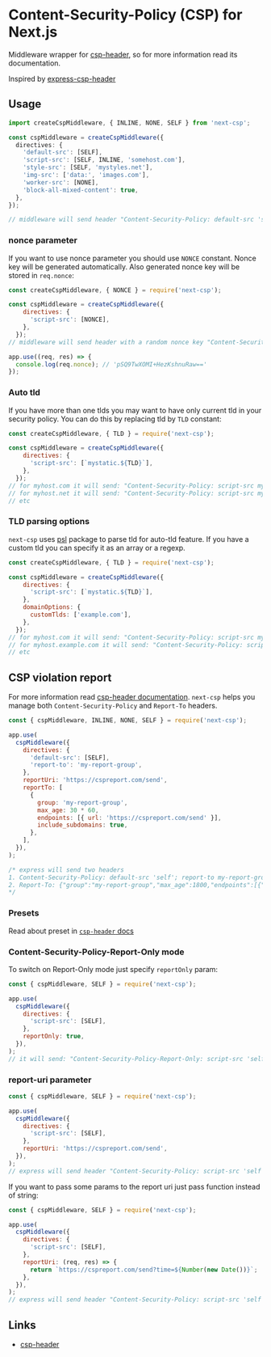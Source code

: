 # Content-Security-Policy (CSP) for Next.js

Middleware wrapper for [csp-header](https://github.com/frux/csp/tree/master/packages/csp-header), so for more information read its documentation.

Inspired by [express-csp-header](https://www.npmjs.com/package/express-csp-header)

## Usage

```ts
import createCspMiddleware, { INLINE, NONE, SELF } from 'next-csp';

const cspMiddleware = createCspMiddleware({
  directives: {
    'default-src': [SELF],
    'script-src': [SELF, INLINE, 'somehost.com'],
    'style-src': [SELF, 'mystyles.net'],
    'img-src': ['data:', 'images.com'],
    'worker-src': [NONE],
    'block-all-mixed-content': true,
  },
});

// middleware will send header "Content-Security-Policy: default-src 'self'; script-src 'self' 'unsafe-inline' somehost.com; style-src 'self' mystyles.net; img-src data: images.com; workers-src 'none'; block-all-mixed-content; report-uri https://cspreport.com/send;'
```

### nonce parameter

If you want to use nonce parameter you should use `NONCE` constant. Nonce key will be generated automatically. Also generated nonce key will be stored in `req.nonce`:

```js
const createCspMiddleware, { NONCE } = require('next-csp');

const cspMiddleware = createCspMiddleware({
    directives: {
      'script-src': [NONCE],
    },
  });
// middleware will send header with a random nonce key "Content-Security-Policy: script-src 'nonce-pSQ9TwXOMI+HezKshnuRaw==';"

app.use((req, res) => {
  console.log(req.nonce); // 'pSQ9TwXOMI+HezKshnuRaw=='
});
```

### Auto tld

If you have more than one tlds you may want to have only current tld in your security policy. You can do this by replacing tld by `TLD` constant:

```js
const createCspMiddleware, { TLD } = require('next-csp');

const cspMiddleware = createCspMiddleware({
    directives: {
      'script-src': [`mystatic.${TLD}`],
    },
  });
// for myhost.com it will send: "Content-Security-Policy: script-src mystatic.com;"
// for myhost.net it will send: "Content-Security-Policy: script-src mystatic.net;"
// etc
```

### TLD parsing options

`next-csp` uses [psl](https://www.npmjs.com/package/psl) package to parse tld for auto-tld feature. If you have a custom tld you can specify it as an array or a regexp.

```js
const createCspMiddleware, { TLD } = require('next-csp');

const cspMiddleware = createCspMiddleware({
    directives: {
      'script-src': [`mystatic.${TLD}`],
    },
    domainOptions: {
      customTlds: ['example.com'],
    },
  });
// for myhost.com it will send: "Content-Security-Policy: script-src mystatic.com;"
// for myhost.example.com it will send: "Content-Security-Policy: script-src mystatic.example.com;"
// etc
```

## CSP violation report

For more information read [csp-header documentation](https://github.com/frux/csp/tree/master/packages/csp-header#csp-violation-report). `next-csp` helps you manage both `Content-Security-Policy` and `Report-To` headers.

```js
const { cspMiddleware, INLINE, NONE, SELF } = require('next-csp');

app.use(
  cspMiddleware({
    directives: {
      'default-src': [SELF],
      'report-to': 'my-report-group',
    },
    reportUri: 'https://cspreport.com/send',
    reportTo: [
      {
        group: 'my-report-group',
        max_age: 30 * 60,
        endpoints: [{ url: 'https://cspreport.com/send' }],
        include_subdomains: true,
      },
    ],
  }),
);

/* express will send two headers
1. Content-Security-Policy: default-src 'self'; report-to my-report-group; report-uri https://cspreport.com/send;
2. Report-To: {"group":"my-report-group","max_age":1800,"endpoints":[{"url":"https://cspreport.com/send"}],"include_subdomains":true}
*/
```

### Presets

Read about preset in [`csp-header` docs](https://github.com/frux/csp/tree/master/packages/csp-header#presets)

### Content-Security-Policy-Report-Only mode

To switch on Report-Only mode just specify `reportOnly` param:

```js
const { cspMiddleware, SELF } = require('next-csp');

app.use(
  cspMiddleware({
    directives: {
      'script-src': [SELF],
    },
    reportOnly: true,
  }),
);
// it will send: "Content-Security-Policy-Report-Only: script-src 'self';"
```

### report-uri parameter

```js
const { cspMiddleware, SELF } = require('next-csp');

app.use(
  cspMiddleware({
    directives: {
      'script-src': [SELF],
    },
    reportUri: 'https://cspreport.com/send',
  }),
);
// express will send header "Content-Security-Policy: script-src 'self'; report-uri https://cspreport.com/send;"
```

If you want to pass some params to the report uri just pass function instead of string:

```js
const { cspMiddleware, SELF } = require('next-csp');

app.use(
  cspMiddleware({
    directives: {
      'script-src': [SELF],
    },
    reportUri: (req, res) => {
      return `https://cspreport.com/send?time=${Number(new Date())}`;
    },
  }),
);
// express will send header "Content-Security-Policy: script-src 'self'; report-uri https://cspreport.com/send?time=1460467355592;"
```

## Links

- [csp-header](https://github.com/frux/csp/tree/master/packages/csp-header)
